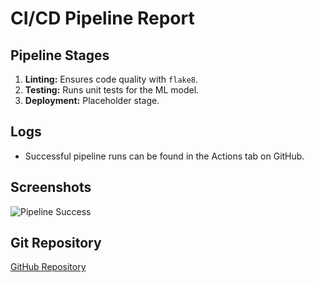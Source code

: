 # CI/CD Pipeline Report

## Pipeline Stages
1. **Linting:** Ensures code quality with `flake8`.
2. **Testing:** Runs unit tests for the ML model.
3. **Deployment:** Placeholder stage.

## Logs
- Successful pipeline runs can be found in the Actions tab on GitHub.

## Screenshots
![Pipeline Success](https://github.com/IYNESHDURAI/MLOPS-CICD-Pipeline/tree/main/Screenshots)

## Git Repository
[GitHub Repository](https://github.com/IYNESHDURAI/MLOPS-CICD-Pipeline)
